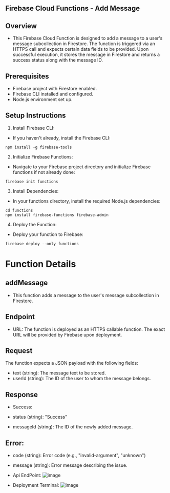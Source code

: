 ## Firebase Cloud Functions - Add Message
## Overview
- This Firebase Cloud Function is designed to add a message to a user's message subcollection in Firestore. The function is triggered via an HTTPS call and expects certain data fields to be provided. Upon successful execution, it stores the message in Firestore and returns a success status along with the message ID.
## Prerequisites
- Firebase project with Firestore enabled.
- Firebase CLI installed and configured.
- Node.js environment set up.
## Setup Instructions
1. Install Firebase CLI:
- If you haven't already, install the Firebase CLI:
```
npm install -g firebase-tools
```
2. Initialize Firebase Functions:
- Navigate to your Firebase project directory and initialize Firebase functions if not already done:
```
firebase init functions
```
3. Install Dependencies:
- In your functions directory, install the required Node.js dependencies:
```
cd functions
npm install firebase-functions firebase-admin
```
4. Deploy the Function:
- Deploy your function to Firebase:
```
firebase deploy --only functions
```
# Function Details
## addMessage
- This function adds a message to the user's message subcollection in Firestore.
## Endpoint
- URL: The function is deployed as an HTTPS callable function. The exact URL will be provided by Firebase upon deployment.
## Request
The function expects a JSON payload with the following fields:

- text (string): The message text to be stored.
- userId (string): The ID of the user to whom the message belongs.
## Response
- Success:

- status (string): "Success"
- messageId (string): The ID of the newly added message.
## Error:

- code (string): Error code (e.g., "invalid-argument", "unknown")
- message (string): Error message describing the issue.


- Api EndPoint: 
![image](https://github.com/BinhNguyenDang/Firebase_Chat/assets/146049423/4c57c741-68c8-450d-b65b-983e89744c00)
- Deployment Terminal:
![image](https://github.com/BinhNguyenDang/Firebase_Chat/assets/146049423/3e395bcf-1c61-4716-9abb-f370fe7001ba)


